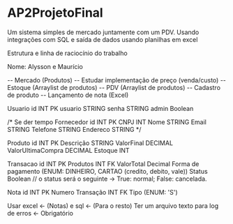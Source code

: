 # AP2ProjetoFinal
Um sistema simples de mercado juntamente com um PDV. Usando integrações com SQL e saída de dados usando planilhas em excel

Estrutura e linha de raciocínio do trabalho

Nome: Alysson e Maurício 

-- Mercado (Produtos)
-- Estudar implementação de preço (venda/custo)
-- Estoque (Arraylist de produtos)
-- PDV (Arraylist de produtos) 
-- Cadastro de produto
-- Lançamento de nota (Excel)

Usuario
id INT PK
usuario STRING
senha STRING
admin Boolean 

/* Se der tempo
Fornecedor
id INT PK
CNPJ INT
Nome STRING
Email STRING
Telefone STRING
Endereco STRING */

Produto
id INT PK
Descrição STRING
ValorFinal DECIMAL
ValorUltimaCompra DECIMAL
Estoque INT


Transacao
id INT PK
Produtos INT FK
ValorTotal Decimal
Forma de pagamento (ENUM: DINHEIRO, CARTAO (credito, debito, vale))
Status Boolean // o status será o seguinte -> True: normal; False: cancelada.

Nota
id INT PK
Numero Transação INT FK
Tipo (ENUM: 'S')


Usar excel <- (Notas) e sql <- (Para o resto)
Ter um arquivo texto para log de erros <- Obrigatório
